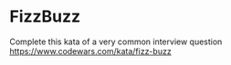 # FizzBuzz

Complete this kata of a very common interview question https://www.codewars.com/kata/fizz-buzz

